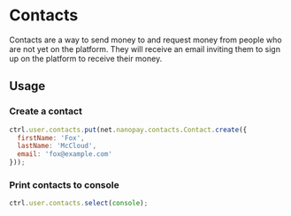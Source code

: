 # Contacts

Contacts are a way to send money to and request money from people who are not
yet on the platform. They will receive an email inviting them to sign up on the
platform to receive their money.

## Usage

### Create a contact

```JavaScript
ctrl.user.contacts.put(net.nanopay.contacts.Contact.create({
  firstName: 'Fox',
  lastName: 'McCloud',
  email: 'fox@example.com'
}));
```

### Print contacts to console

```JavaScript
ctrl.user.contacts.select(console);
```
